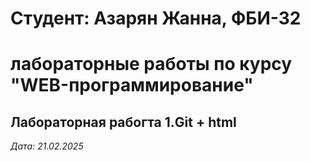 # Студент: Азарян Жанна, ФБИ-32

# лабораторные работы по курсу "WEB-программирование"

## Лабораторная рабогта 1.Git + html

*Дата: 21.02.2025*

